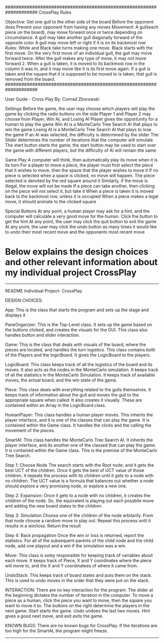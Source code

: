 ####################################################################
CrossPlay Rules

Objective:
  Get one gull to the other side of the board
	Before the opponent does
  Prevent your opponent from having any moves
Movement:
  A gull(each piece on the board), may move
	  forward once or twice depending on circumstance.
  A gull may take another gull diagonally forward of
	  the opposite color
  A gull may move left or right if it is on its 
    backmost row
Rules:
  White and Black take turns making one move.
	Black starts with the first move.
  On the very first move of an individual gull,
    the gull may move forward twice. After the gull
    makes any type of move, it may not move forward 2.
  When a gull is taken, it is moved to its backmost row
	  in the column it was in, and it may move like it is its first 
    move again.
  If a gull is taken and the square that it is supposed to be 
    moved to is taken, that gull is removed from the board.
####################################################################

User Guide - Cross Play
By: Conrad Zborowski

Settings
Before the game, the user may choose which players will play the game by clicking the radio buttons on the side
Player 1 and Player 2 may choose from Player, Win AI, and Losing AI
Player gives the opportunity for a human to play the game
Win AI is a MonteCarlo Tree Search AI that plays to win the game
Losing AI is a MonteCarlo Tree Search AI that plays to lose the game
If an AI was selected, the difficulty is determined by the slider
The Slider determines the number of iterations that the computer will simulate
The start button starts the game; the start button may be used to start over the game with different players, but the difficulty of AI will remain the same

Game Play
A computer will think, then automatically play its move when it is its turn
For a player to move a piece, the player must first select the piece that it wishes to move, then the space that the player wishes to move it
If no piece is selected when a space is clicked, no move will happen. The piece selected is denoted by the red square around it
Similarly, if the move is illegal, the move will not be made
If a piece can take another, then clicking on the piece will not select it, but take it
When a piece is taken it is moved back to the backmost row, unless it is occupied
When a piece makes a legal move, it should animate to the clicked square 

Special Buttons
At any point, a human player may ask for a hint, and the computer will calculate a very good move for the human. Click the button to get the hint
At any point, the user may click the quit button to exit the game
At any point, the user may click the undo button as many times it would like to undo their most recent move and the opponents most recent move


# Below explains the design choices and other relevant information about my individual project CrossPlay
**********************************************************************************************************
README Individual Project- CrossPlay

DESIGN CHOICES:

App: This is the class that starts the program and sets up the stage and displays it

PaneOrganizer: This is the Top-Level class. It sets up the game based on the buttons clicked,
and creates the visuals for the GUI. This class also handles button and slider interaction.

Game: This is the class that deals with visuals of the board, where the pieces are located, and 
handles the turn logistics. This class contains both of the Players and the logicBoard. It gives 
the LogicBoard to the players.

LogicBoard: This class keeps track of all the logistics of the board and its moves. It also acts
as the nodes in the MonteCarlo simulation. It keeps track of all the statistics in the MonteCarlo
Simulation. It keeps track of available moves, the actual board, and the win state of the game.

Piece: This class deals with everything related to the gulls themselves. It keeps track of information
about the gull and moves the gull to the appropriate square when called. It also creates it visually.
These are contained within an Array in the LogicBoard class.  

HumanPlayer: This class handles a human player moves. This inherits the player interface, and it is one of
the classes that can play the game. It is contained within the Game class. It handles the clicks
and the calling the movement of the pieces.

SmartAI: This class handles the MonteCarlo Tree Search AI. It inherits the player interface, and its another
one of the classed that can play the game. It is contained within the Game class. This is the premise of the
MonteCarlo Tree Search.

Step 1: Choose Node
The search starts with the Root node, and it gets the best UCT of the children. Once it gets the best of
UCT value of those children, it repeats the process with its children until it gets to a node with no children.
The UCT value is a formula that balances out whether a node should explore a very promising node, or explore
a new one.

Step 2: Expansion:
Once it gets to a node with no children, it creates the children of the node. So, the equivalent is playing out
each possbile move and adding the new board states to the children

Step 3: Simulation
Choose one of the children of the node arbitarily. From that node choose a random move to play out. Repeat this
process until it results in a win/loss. Return the result

Step 4: Back propagation
Once the win or loss is returned, report the statistcs. For all of the subsequent parents of the child node
and the child node, add one playout and a win if the simulation was a win.

Move: This class is soley responsible for keeping track of variables about each move. It keeps track
of Piece, X and Y coordinates where the piece will move to, and the X and Y coordinatees of where 
it came from.

UndoStack: This keeps track of board states and puts them on the stack. This is used to undo moves in the order
that they were put on the stack. 

INTERACTION: 
There are no key interaction for the program. The slider at the beginning
dictates the number of iteration in the computer. To move a piece as a human, click
the piece you want to move, then the square you want to move it to. The buttons on the right
determine the players in the next game. Start starts the game. Undo undoes the last two moves.
Hint gives a good next move, and exit exits the game.

KNOWN BUGS:
There are no known bugs for CrossPlay. If the iterations are too
high for the SmartAI, the program might freeze.
**********************************************************************************************************
